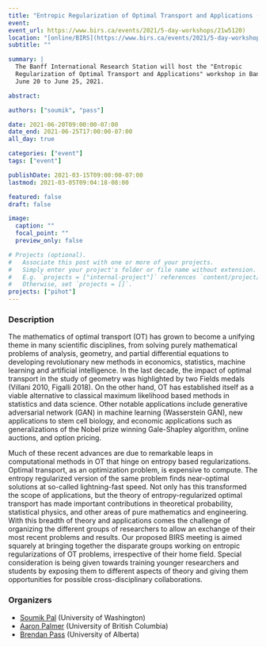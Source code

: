 ```yaml
---
title: "Entropic Regularization of Optimal Transport and Applications (Online)"
event:
event_url: https://www.birs.ca/events/2021/5-day-workshops/21w5120)
location: "[online/BIRS](https://www.birs.ca/events/2021/5-day-workshops/21w5120)"
subtitle: ""

summary: |
  The Banff International Research Station will host the "Entropic
  Regularization of Optimal Transport and Applications" workshop in Banff from
  June 20 to June 25, 2021.

abstract:

authors: ["soumik", "pass"]

date: 2021-06-20T09:00:00-07:00
date_end: 2021-06-25T17:00:00-07:00
all_day: true

categories: ["event"]
tags: ["event"]

publishDate: 2021-03-15T09:00:00-07:00
lastmod: 2021-03-05T09:04:18-08:00

featured: false
draft: false

image:
  caption: ""
  focal_point: ""
  preview_only: false

# Projects (optional).
#   Associate this post with one or more of your projects.
#   Simply enter your project's folder or file name without extension.
#   E.g. `projects = ["internal-project"]` references `content/project/deep-learning/index.md`.
#   Otherwise, set `projects = []`.
projects: ["pihot"]
---
```

### Description

The mathematics of optimal transport (OT) has grown to become a unifying theme
in many scientific disciplines, from solving purely mathematical problems of
analysis, geometry, and partial differential equations to developing
revolutionary new methods in economics, statistics, machine learning and
artificial intelligence. In the last decade, the impact of optimal transport in
the study of geometry was highlighted by two Fields medals (Villani 2010,
Figalli 2018). On the other hand, OT has established itself as a viable
alternative to classical maximum likelihood based methods in statistics and data
science. Other notable applications include generative adversarial network (GAN)
in machine learning (Wasserstein GAN), new applications to stem cell biology,
and economic applications such as generalizations of the Nobel prize winning
Gale-Shapley algorithm, online auctions, and option pricing.

Much of these recent advances are due to remarkable leaps in computational
methods in OT that hinge on entropy based regularizations. Optimal transport, as
an optimization problem, is expensive to compute. The entropy regularized
version of the same problem finds near-optimal solutions at so-called
lightning-fast speed. Not only has this transformed the scope of applications,
but the theory of entropy-regularized optimal transport has made important
contributions in theoretical probability, statistical physics, and other areas
of pure mathematics and engineering. With this breadth of theory and
applications comes the challenge of organizing the different groups of
researchers to allow an exchange of their most recent problems and results. Our
proposed BIRS meeting is aimed squarely at bringing together the disparate
groups working on entropic regularizations of OT problems, irrespective of their
home field. Special consideration is being given towards training younger
researchers and students by exposing them to different aspects of theory and
giving them opportunities for possible cross-disciplinary collaborations.


### Organizers
  * [Soumik Pal](/authors/soumik/) (University of Washington)
  * [Aaron Palmer](http://www.math.ubc.ca/~azp/) (University of British Columbia)
  * [Brendan Pass](/authors/pass/) (University of Alberta)


